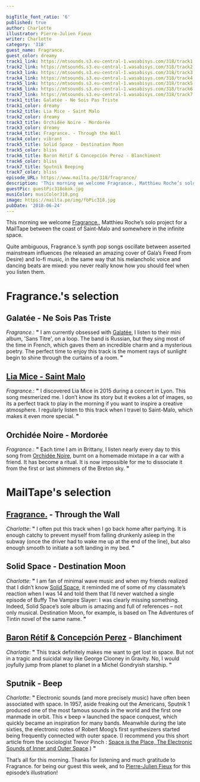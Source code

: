 ```yaml
---

bigTitle_font_ratio: '6'
published: true
author: Charlotte
illustrator: Pierre-Julien Fieux
writer: Charlotte
category: '318'
guest_name: Fragrance.
guest_color: dreamy
track1_link: https://mtsounds.s3.eu-central-1.wasabisys.com/318/track1.mp3
track2_link: https://mtsounds.s3.eu-central-1.wasabisys.com/318/track2.mp3
track3_link: https://mtsounds.s3.eu-central-1.wasabisys.com/318/track3.mp3
track4_link: https://mtsounds.s3.eu-central-1.wasabisys.com/318/track4.mp3
track5_link: https://mtsounds.s3.eu-central-1.wasabisys.com/318/track5.mp3
track6_link: https://mtsounds.s3.eu-central-1.wasabisys.com/318/track6.mp3
track7_link: https://mtsounds.s3.eu-central-1.wasabisys.com/318/track7.mp3
track1_title: Galatée - Ne Sois Pas Triste
track1_color: dreamy
track2_title: Lia Mice - Saint Malo
track2_color: dreamy
track3_title: Orchidée Noire - Mordorée
track3_color: dreamy
track4_title: Fragrance. - Through the Wall
track4_color: vibrant
track5_title: Solid Space - Destination Moon
track5_color: bliss
track6_title: Baron Rétif & Concepción Perez - Blanchiment
track6_color: bliss
track7_title: Sputnik Beeping
track7_color: bliss
episode_URL: https://www.mailta.pe/318/fragrance/
description: 'This morning we welcome Fragrance., Matthieu Roche’s solo project for a Sunday morning between the coast of Saint Malo and somewhere in the infinite space.  Quite ambiguous, Fragrance.’s synth pop songs oscillate between asserted mainstream influences (he released an amazing cover of Gala’s Freed From Desire) and lo-fi music, in the same way that his melancholic voice and dancing beats are mixed: you never really know how you should feel when you listen them.'
guestPic: guestPic318okok.jpg
musiColor: musiColor318.png
image: https://mailta.pe/img/fbPic318.jpg
pubDate: '2018-06-24'
---
```

This morning we welcome [Fragrance.](https://fragrancemusic.bandcamp.com/album/dust-disorders-ep), Matthieu Roche’s solo project for a MailTape between the coast of Saint-Malo and somewhere in the infinite space.
<p>Quite ambiguous, Fragrance.’s synth pop songs oscillate between asserted mainstream influences (he released an amazing cover of Gala’s Freed From Desire) and lo-fi music, in the same way that his melancholic voice and dancing beats are mixed: you never really know how you should feel when you listen them.


# Fragrance.'s selection

## Galatée - Ne Sois Pas Triste
_Fragrance._: **"** I am currently obsessed with [Galatée](https://www.facebook.com/galateegalateegalatee/), I listen to their mini album, 'Sans Titre', on a loop. The band is Russian, but they sing most of the time in French, which gaves them an incredible charm and a mysterious poetry. The perfect time to enjoy this track is the moment rays of sunlight begin to shine through the curtains of a room. **"** 

## [Lia Mice - Saint Malo](https://liamice.bandcamp.com/)
_Fragrance._: **"** I discovered Lia Mice in 2015 during a concert in Lyon. This song mesmerized me. I don’t know its story but it evokes a lot of images, so its a perfect track to play in the morning if you want to inspire a creative atmosphere. I regularly listen to this track when I travel to Saint-Malo, which makes it even more special. **"** 

## Orchidée Noire - Mordorée
_Fragrance._: **"** Each time I am in Brittany, I listen nearly every day to this song from [Orchidée Noire](https://orchideenoire.bandcamp.com/), burnt on a homemade mixtape in a car with a friend. It has become a ritual. It is now impossible for me to dissociate it from the first or last shimmers of the Breton sky. **"** 


# MailTape's selection

## [Fragrance.](https://fragrancemusic.bandcamp.com/) - Through the Wall
_Charlotte_: **"** I often put this track when I go back home after partying. It is enough catchy to prevent myself from falling drunkenly asleep in the subway (once the driver had to wake me up at the end of the line), but also enough smooth to initiate a soft landing in my bed. **"** 

## Solid Space - Destination Moon
_Charlotte_: **"** I am fan of minimal wave music and when my friends realized that I didn’t know [Solid Space](https://solid-space.bandcamp.com/), it reminded me of some of my classmate’s reaction when I was 14 and told them that I’d never watched a single episode of Buffy The Vampire Slayer: I was clearly missing something. Indeed, Solid Space’s sole album is amazing and full of references – not only musical. Destination Moon, for example, is based on The Adventures of Tintin novel of the same name. **"** 

## [Baron Rétif & Concepción Perez](https://brcp.bandcamp.com/) - Blanchiment
_Charlotte_: **"** This track definitely makes me want to get lost in space. But not in a tragic and suicidal way like George Clooney in Gravity. No, I would joyfully jump from planet to planet in a Michel Gondryish starship. **"** 

## Sputnik - Beep
_Charlotte_: **"** Electronic sounds (and more precisely music) have often been associated with space. In 1957, aside freaking out the Americans, Sputnik 1 produced one of the most famous sounds in the world and the first one manmade in orbit. This « beep » launched the space conquest, which quickly became an inspiration for many bands. Meanwhile during the late sixties, the electronic notes of Robert Moog’s first synthesizers started being frequently connected with outer space. (I recommend you this short article from the sociologist Trevor Pinch : [Space is the Place, The Electronic Sounds of Inner and Outer Space](https://www.researchcatalogue.net/view/108499/108500).) **"** 

That’s all for this morning. Thanks for listening and much gratitude to Fragrance. for being our guest this week, and to [Pierre-Julien Fieux](http://www.pierrejulienfieux.com/) for this episode’s illustration!
